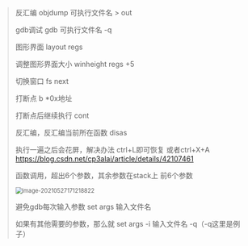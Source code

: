

>
>
>反汇编
>objdump 可执行文件名 > out
>
>gdb调试
>gdb 可执行文件名 -q
>
>图形界面
>layout regs
>
>调整图形界面大小
>winheight regs +5
>
>切换窗口
>fs next
>
>打断点
>b *0x地址
>
>打断点后继续执行
>cont
>
>反汇编，反汇编当前所在函数
>disas
>
>执行一遍之后会花屏，解决办法
>ctrl+L即可恢复
>或者ctrl+X+A
>https://blog.csdn.net/cp3alai/article/details/42107461
>
>
>
>函数调用，超出6个参数，其余参数在stack上
>前6个参数
>
><img src="https://yszhou.oss-cn-beijing.aliyuncs.com/img/20210527171225.png" alt="image-20210527171218822" style="zoom:80%;" />
>
>
>
>避免gdb每次输入参数
>set args 输入文件名
>
>如果有其他需要的参数，那么就
>set args -i 输入文件名 -q（-q这里是例子）

